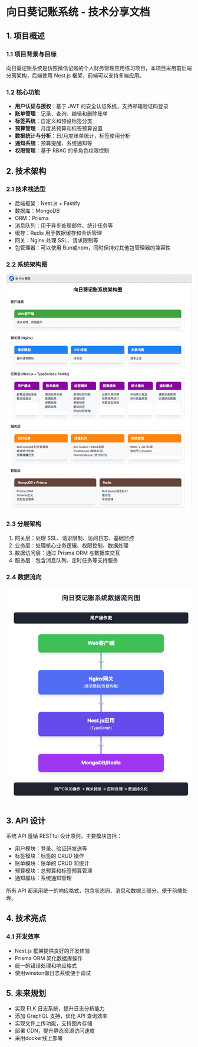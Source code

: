 # 向日葵记账系统 - 技术分享文档

## 1. 项目概述

### 1.1 项目背景与目标
向日葵记账系统是仿照微信记账的个人财务管理应用练习项目，本项目采用前后端分离架构，后端使用 Nest.js 框架，前端可以支持多端应用。

### 1.2 核心功能
- **用户认证与授权**：基于 JWT 的安全认证系统，支持邮箱验证码登录
- **账单管理**：记录、查询、编辑和删除账单
- **标签系统**：自定义和预设标签分类
- **预算管理**：月度总预算和标签预算设置
- **数据统计与分析**：日/月度账单统计，标签使用分析
- **通知系统**：预算提醒、系统通知等
- **权限管理**：基于 RBAC 的多角色权限控制

## 2. 技术架构

### 2.1 技术栈选型
- 后端框架：Nest.js + Fastify
- 数据库：MongoDB
- ORM：Prisma
- 消息队列：用于异步处理邮件、统计任务等
- 缓存：Redis 用于数据缓存和会话管理
- 网关：Nginx 处理 SSL、请求限制等
- 包管理器：可以使用 Bun或npm，同时保持对其他包管理器的兼容性

### 2.2 系统架构图
![向日葵记账系统架构图](./img/Xnip2025-03-05_17-51-24.jpg)

### 2.3 分层架构
1. 网关层：处理 SSL、请求限制、访问日志、基础监控
2. 业务层：处理核心业务逻辑、权限控制、数据处理
3. 数据访问层：通过 Prisma ORM 与数据库交互
4. 服务层：包含消息队列、定时任务等支持服务

### 2.4 数据流向 
![向日葵记账系统架构图](./img/Xnip2025-03-07_16-40-38.jpg)

## 3. API 设计
系统 API 遵循 RESTful 设计原则，主要模块包括：
- 用户模块：登录、验证码发送等
- 标签模块：标签的 CRUD 操作
- 账单模块：账单的 CRUD 和统计
- 预算模块：总预算和标签预算管理
- 通知模块：系统通知管理

所有 API 都采用统一的响应格式，包含状态码、消息和数据三部分，便于前端处理。

## 4. 技术亮点

### 4.1 开发效率
- Nest.js 框架提供良好的开发体验
- Prisma ORM 简化数据库操作
- 统一的错误处理和响应格式
- 使用winston做日志系统便于调试

## 5. 未来规划
- 实现 ELK 日志系统，提升日志分析能力
- 添加 GraphQL 支持，优化 API 查询效率
- 实现文件上传功能，支持图片存储
- 部署 CDN，提升静态资源访问速度
- 采用docker线上部署